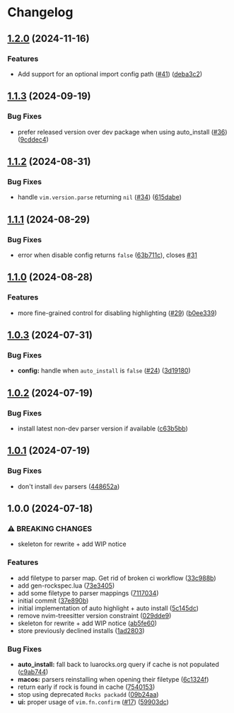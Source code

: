 # Changelog

## [1.2.0](https://github.com/nvim-neorocks/rocks-treesitter.nvim/compare/v1.1.3...v1.2.0) (2024-11-16)


### Features

* Add support for an optional import config path ([#41](https://github.com/nvim-neorocks/rocks-treesitter.nvim/issues/41)) ([deba3c2](https://github.com/nvim-neorocks/rocks-treesitter.nvim/commit/deba3c21d66bb641e78ba16fc6e7d6e177a1e3ff))

## [1.1.3](https://github.com/nvim-neorocks/rocks-treesitter.nvim/compare/v1.1.2...v1.1.3) (2024-09-19)


### Bug Fixes

* prefer released version over dev package when using auto_install ([#36](https://github.com/nvim-neorocks/rocks-treesitter.nvim/issues/36)) ([9cddec4](https://github.com/nvim-neorocks/rocks-treesitter.nvim/commit/9cddec4e82bb42eea948d8d76fef64c9e44ea193))

## [1.1.2](https://github.com/nvim-neorocks/rocks-treesitter.nvim/compare/v1.1.1...v1.1.2) (2024-08-31)


### Bug Fixes

* handle `vim.version.parse` returning `nil` ([#34](https://github.com/nvim-neorocks/rocks-treesitter.nvim/issues/34)) ([615dabe](https://github.com/nvim-neorocks/rocks-treesitter.nvim/commit/615dabe51559e4c35714d4f4405d9d848f8d0dc1))

## [1.1.1](https://github.com/nvim-neorocks/rocks-treesitter.nvim/compare/v1.1.0...v1.1.1) (2024-08-29)


### Bug Fixes

* error when disable config returns `false` ([63b711c](https://github.com/nvim-neorocks/rocks-treesitter.nvim/commit/63b711c6d0d10db80ff8550cfe840bd7d2200967)), closes [#31](https://github.com/nvim-neorocks/rocks-treesitter.nvim/issues/31)

## [1.1.0](https://github.com/nvim-neorocks/rocks-treesitter.nvim/compare/v1.0.3...v1.1.0) (2024-08-28)


### Features

* more fine-grained control for disabling highlighting ([#29](https://github.com/nvim-neorocks/rocks-treesitter.nvim/issues/29)) ([b0ee339](https://github.com/nvim-neorocks/rocks-treesitter.nvim/commit/b0ee339a6f61a47a7eacf16a7119d0761a340f9a))

## [1.0.3](https://github.com/nvim-neorocks/rocks-treesitter.nvim/compare/v1.0.2...v1.0.3) (2024-07-31)


### Bug Fixes

* **config:** handle when `auto_install` is `false` ([#24](https://github.com/nvim-neorocks/rocks-treesitter.nvim/issues/24)) ([3d19180](https://github.com/nvim-neorocks/rocks-treesitter.nvim/commit/3d19180ecfafa4abe1e121d36577406f6587b4bb))

## [1.0.2](https://github.com/nvim-neorocks/rocks-treesitter.nvim/compare/v1.0.1...v1.0.2) (2024-07-19)


### Bug Fixes

* install latest non-dev parser version if available ([c63b5bb](https://github.com/nvim-neorocks/rocks-treesitter.nvim/commit/c63b5bba9f37824d4f97340a6c7d8ca43c8e5b1a))

## [1.0.1](https://github.com/nvim-neorocks/rocks-treesitter.nvim/compare/v1.0.0...v1.0.1) (2024-07-19)


### Bug Fixes

* don't install `dev` parsers ([448652a](https://github.com/nvim-neorocks/rocks-treesitter.nvim/commit/448652aba68eb65e76d4125537b3756a57efa559))

## 1.0.0 (2024-07-18)


### ⚠ BREAKING CHANGES

* skeleton for rewrite + add WIP notice

### Features

* add filetype to parser map. Get rid of broken ci workflow ([33c988b](https://github.com/nvim-neorocks/rocks-treesitter.nvim/commit/33c988b169d28861e2832eae0cbbc06de1224d19))
* add gen-rockspec.lua ([73e3405](https://github.com/nvim-neorocks/rocks-treesitter.nvim/commit/73e3405c7dd47adf5f42e0f8508e3657f2647c89))
* add some filetype to parser mappings ([7117034](https://github.com/nvim-neorocks/rocks-treesitter.nvim/commit/71170346fb6bf315362d7e436d4e16222f7d3893))
* initial commit ([37e890b](https://github.com/nvim-neorocks/rocks-treesitter.nvim/commit/37e890b80c60854d0b77a12f070be5e1e7980d61))
* initial implementation of auto highlight + auto install ([5c145dc](https://github.com/nvim-neorocks/rocks-treesitter.nvim/commit/5c145dcc34522f0028f28198aa9b97be870b9618))
* remove nvim-treesitter version constraint ([029dde9](https://github.com/nvim-neorocks/rocks-treesitter.nvim/commit/029dde9d519019fd37f1e631ef0309961dcf24f7))
* skeleton for rewrite + add WIP notice ([ab5fe60](https://github.com/nvim-neorocks/rocks-treesitter.nvim/commit/ab5fe6095e2f89e70d1241e5a550206c8e6d0151))
* store previously declined installs ([1ad2803](https://github.com/nvim-neorocks/rocks-treesitter.nvim/commit/1ad2803cb1cbbd338b1eda22610cbaa87d14748c))


### Bug Fixes

* **auto_install:** fall back to luarocks.org query if cache is not populated ([c9ab744](https://github.com/nvim-neorocks/rocks-treesitter.nvim/commit/c9ab7443d6eed2501446be9de0b69fabcc759060))
* **macos:** parsers reinstalling when opening their filetype ([6c1324f](https://github.com/nvim-neorocks/rocks-treesitter.nvim/commit/6c1324fa3ada9967d7074f1bd1a2f590f6aa1478))
* return early if rock is found in cache ([7540153](https://github.com/nvim-neorocks/rocks-treesitter.nvim/commit/75401535ef742e861132dcd48ee40ca01a0ae348))
* stop using deprecated `Rocks packadd` ([09b24aa](https://github.com/nvim-neorocks/rocks-treesitter.nvim/commit/09b24aa8b240e67655a2faf796665a1787e92fbf))
* **ui:** proper usage of `vim.fn.confirm` ([#17](https://github.com/nvim-neorocks/rocks-treesitter.nvim/issues/17)) ([59903dc](https://github.com/nvim-neorocks/rocks-treesitter.nvim/commit/59903dca819ba78566b3fd21e976e4f1409a5743))

